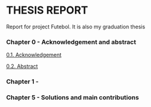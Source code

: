 # THESIS REPORT
Report for project Futebol. It is also my graduation thesis

### Chapter 0 - Acknowledgement and abstract

[0.1. Acknowledgement](chap0/0.1.Acknowledgement.md)

[0.2. Abstract](chap0/0.2.Abstract.md)

### Chapter 1 - 

### Chapter 5 - Solutions and main contributions
